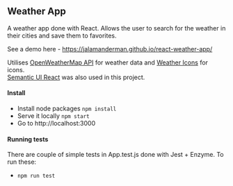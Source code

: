 ## Weather App

A weather app done with React. Allows the user to search for the weather in their cities and save them to favorites.

See a demo here - https://jalamanderman.github.io/react-weather-app/

Utilises [OpenWeatherMap API](https://openweathermap.org/) for weather data and [Weather Icons](http://erikflowers.github.io/weather-icons/) for icons.  
[Semantic UI React](https://react.semantic-ui.com/) was also used in this project.

#### Install
- Install node packages `npm install`
- Serve it locally `npm start`
- Go to http://localhost:3000

#### Running tests
There are couple of simple tests in App.test.js done with Jest + Enzyme. To run these:
- `npm run test`
